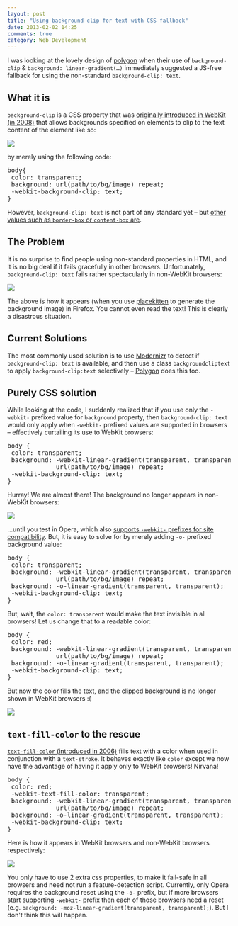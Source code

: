 ```yaml
---
layout: post
title: "Using background clip for text with CSS fallback"
date: 2013-02-02 14:25
comments: true
category: Web Development
---
```


I was looking at the lovely design of [polygon](http://polygon.com) when their use of `background-clip` & `background: linear-gradient(…)` immediately suggested a JS-free fallback for using the non-standard `background-clip: text`.

## What it is
`background-clip` is a CSS property that was [originally introduced in WebKit (in 2008)](https://www.webkit.org/blog/164/background-clip-text/) that allows backgrounds specified on elements to clip to the text content of the element like so:

![](http://s3.amazonaws.com/nimbublips/1359844612.png)

by merely using the following code:

<pre>body{
 color: transparent;
 background: url(path/to/bg/image) repeat;
 -webkit-background-clip: text;
}
</pre>

However, `background-clip: text` is not part of any standard yet – but [other values such as `border-box` or `content-box` are](http://dev.w3.org/csswg/css3-background/#the-background-clip).

## The Problem
It is no surprise to find people using non-standard properties in HTML, and it is no big deal if it fails gracefully in other browsers. Unfortunately, `background-clip: text` fails rather spectacularly in non-WebKit browsers:

![](http://s3.amazonaws.com/nimbublips/1359844975.png)

The above is how it appears (when you use [placekitten](http://placekitten.com) to generate the background image) in Firefox. You cannot even read the text! This is clearly a disastrous situation.

## Current Solutions
The most commonly used solution is to use [Modernizr](http://modernizr.com) to detect if `background-clip: text` is available, and then use a class `backgroundcliptext` to apply `background-clip:text` selectively – [Polygon](http://polygon.com) does this too.

## Purely CSS solution
While looking at the code, I suddenly realized that if you use only the `-webkit-` prefixed value for `background` property, then `background-clip: text` would only apply when `-webkit-` prefixed values are supported in browsers – effectively curtailing its use to WebKit browsers:

<pre>body {
 color: transparent;
 background: -webkit-linear-gradient(transparent, transparent),
             url(path/to/bg/image) repeat;
 -webkit-background-clip: text;
}</pre>

Hurray! We are almost there! The background no longer appears in non-WebKit browsers:

![](http://s3.amazonaws.com/nimbublips/1359845371.png)

…until you test in Opera, which also [supports `-webkit-` prefixes for site compatibility](http://my.opera.com/ODIN/blog/opera-12-10-is-out). But, it is easy to solve for by merely adding `-o-` prefixed background value:

<pre>body {
 color: transparent;
 background: -webkit-linear-gradient(transparent, transparent),
             url(path/to/bg/image) repeat;
 background: -o-linear-gradient(transparent, transparent);
 -webkit-background-clip: text;
}</pre>

But, wait, the `color: transparent` would make the text invisible in all browsers! Let us change that to a readable color:

<pre>body {
 color: red;
 background: -webkit-linear-gradient(transparent, transparent),
             url(path/to/bg/image) repeat;
 background: -o-linear-gradient(transparent, transparent);
 -webkit-background-clip: text;
}</pre>

But now the color fills the text, and the clipped background is no longer shown in WebKit browsers :(

![](http://s3.amazonaws.com/nimbublips/1359845928.png)

## `text-fill-color` to the rescue
[`text-fill-color` (introduced in 2006)](https://www.webkit.org/blog/85/introducing-text-stroke/) fills text with a color when used in conjunction with a `text-stroke`. It behaves exactly like `color` except we now have the advantage of having it apply only to WebKit browsers! Nirvana!

<pre>body {
 color: red;
 -webkit-text-fill-color: transparent;
 background: -webkit-linear-gradient(transparent, transparent),
             url(path/to/bg/image) repeat;
 background: -o-linear-gradient(transparent, transparent);
 -webkit-background-clip: text;
}</pre>

Here is how it appears in WebKit browsers and non-WebKit browsers respectively:

![](http://s3.amazonaws.com/nimbublips/1359846393.png)

You only have to use 2 extra css properties, to make it fail-safe in all browsers and need not run a feature-detection script. Currently, only Opera requires the background reset using the `-o-` prefix, but if more browsers start supporting `-webkit-` prefix then each of those browsers need a reset (e.g. `background: -moz-linear-gradient(transparent, transparent);`). But I don't think this will happen.
